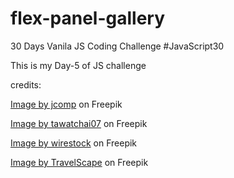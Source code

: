 # flex-panel-gallery
 
30 Days Vanila JS Coding Challenge
#JavaScript30

This is my Day-5 of JS challenge

credits:

<a href="https://www.freepik.com/free-photo/mountainous-landscape-with-fog_5598257.htm#query=nature&position=15&from_view=search&track=robertav1_2_sidr">Image by jcomp</a> on Freepik

<a href="https://www.freepik.com/free-photo/rows-beautiful-pink-flowers-trees_13180945.htm#query=spring%20garden&position=32&from_view=search&track=robertav1_2_sidr">Image by tawatchai07</a> on Freepik

<a href="https://www.freepik.com/free-photo/mcway-arch_11354007.htm?query=ocean#from_view=detail_alsolike">Image by wirestock</a> on Freepik

<a href="https://www.freepik.com/free-photo/autumn-creek-forest_26743311.htm?query=forest%20green%20sunlight%20waterfall#from_view=detail_alsolike">Image by TravelScape</a> on Freepik